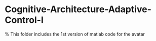 # Cognitive-Architecture-Adaptive-Control-I
% This folder includes the 1st version of matlab code for the avatar


